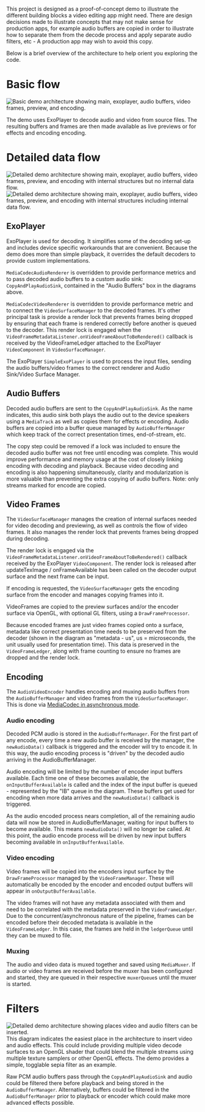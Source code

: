 This project is designed as a proof-of-concept demo to illustrate the different building blocks a video editing app might need. There are design decisions made to illustrate concepts that may not make sense for production apps, for example audio buffers are copied in order to illustrate how to separate them from the decode process and apply separate audio filters, etc - A production app may wish to avoid this copy.

Below is a brief overview of the architecture to help orient you exploring the code.

# Basic flow
<img alt="Basic demo architecture showing main, exoplayer, audio buffers, video frames, preview, and encoding." src="https://github.com/chromeos/video-decode-encode-demo/blob/master/docs/VideoDemo-02-Overview.png" />

The demo uses ExoPlayer to decode audio and video from source files. The resulting buffers and frames are then made available as live previews or for effects and encoding encoding.

# Detailed data flow
<img alt="Detailed demo architecture showing main, exoplayer, audio buffers, video frames, preview, and encoding with internal structures but no internal data flow." src="https://github.com/chromeos/video-decode-encode-demo/blob/master/docs/VideoDemo-03-NoData.png" />

<img alt="Detailed demo architecture showing main, exoplayer, audio buffers, video frames, preview, and encoding with internal structures including internal data flow." src="https://github.com/chromeos/video-decode-encode-demo/blob/master/docs/VideoDemo-04-Full.png" />

## ExoPlayer
ExoPlayer is used for decoding. It simplifies some of the decoding set-up and includes device specific workarounds that are convenient. Because the demo does more than simple playback, it overrides the default decoders to provide custom implementations. 

`MediaCodecAudioRenderer` is overridden to provide performance metrics and to pass decoded audio buffers to a custom audio sink: `CopyAndPlayAudioSink`, contained in the "Audio Buffers" box in the diagrams above. 

`MediaCodecVideoRenderer` is overridden to provide performance metric and to connect the `VideoSurfaceManager` to the decoded frames. It's other principal task is provide a render lock that prevents frames being dropped by ensuring that each frame is rendered correctly before another is queued to the decoder. This render lock is engaged when the `VideoFrameMetadataListener.onVideoFrameAboutToBeRendered()` callback is received by the VideoFrameLedger attached to the ExoPlayer `VideoComponent` in `VideoSurfaceManager`.

The ExoPlayer `SimpleExoPlayer` is used to process the input files, sending the audio buffers/video frames to the correct renderer and Audio Sink/Video Surface Manager.

## Audio Buffers
Decoded audio buffers are sent to the `CopyAndPlayAudioSink`.  As the name indicates, this audio sink both plays the audio out to the device speakers using a `MediaTrack` as well as copies them for effects or encoding. Audio buffers are copied into a buffer queue managed by `AudioBufferManager` which keep track of the correct presentation times, end-of-stream, etc.

The copy step could be removed if a lock was included to ensure the decoded audio buffer was not free until encoding was complete. This would improve performance and memory usage at the cost of closely linking encoding with decoding and playback. Because video decoding and encoding is also happening simultaneously, clarity and modularization is more valuable than preventing the extra copying of audio buffers. Note: only streams marked for encode are copied.

## Video Frames
The `VideoSurfaceManager` manages the creation of internal surfaces needed for video decoding and previewing, as well as controls the flow of video frames. It also manages the render lock that prevents frames being dropped during decoding.

The render lock is engaged via the `VideoFrameMetadataListener.onVideoFrameAboutToBeRendered()` callback received by the ExoPlayer `VideoComponent`. The render lock is released after updateTexImage / onFrameAvailable has been called on the decoder output surface and the next frame can be input. 

If encoding is requested, the `VideoSurfaceManager` gets the encoding surface from the encoder and manages copying frames into it.

VideoFrames are copied to the preview surfaces and/or the encoder surface via OpenGL, with optional GL filters, using a `DrawFrameProcessor`.

Because encoded frames are just video frames copied onto a surface, metadata like correct presentation time needs to be preserved from the decoder (shown in the diagram as "metadata - us", us = microseconds, the unit usually used for presentation time). This data is preserved in the `VideoFrameLedger`, along with frame counting to ensure no frames are dropped and the render lock.

## Encoding
The `AudioVideoEncoder` handles encoding and muxing audio buffers from the `AudioBufferManager` and video frames from the `VideoSurfaceManager`. This is done via [MediaCodec in asynchronous mode](https://developer.android.com/reference/android/media/MediaCodec#asynchronous-processing-using-buffers).

### Audio encoding
Decoded PCM audio is stored in the `AudioBufferManager`. For the first part of any encode, every time a new audio buffer is received by the manager, the `newAudioData()` callback is triggered and the encoder will try to encode it. In this way, the audio encoding process is "driven" by the decoded audio arriving in the AudioBufferManager.

Audio encoding will be limited by the number of encoder input buffers available. Each time one of these becomes available, the `onInputBufferAvailable` is called and the index of the input buffer is queued - represented by the "IB" queue in the diagram. These buffers get used for encoding when more data arrives and the `newAudioData()` callback is triggered.

As the audio encoded process nears completion, all of the remaining audio data will now be stored in AudioBufferManager, waiting for input buffers to become available. This means `newAudioData()` will no longer be called. At this point, the audio encode process will be driven by new input buffers becoming available in `onInputBufferAvailable`.

### Video encoding
Video frames will be copied into the encoders input surface by the `DrawFrameProcessor` managed by the `VideoFrameManager`. These will automatically be encoded by the encoder and encoded output buffers will appear in `onOutputBufferAvailable`.

The video frames will not have any metadata associated with them and need to be correlated with the metadata preserved in the `VideoFrameLedger`. Due to the concurrent/asynchronous nature of the pipeline, frames can be encoded before their decoded metadata is available in the `VideoFrameLedger`. In this case, the frames are held in the `ledgerQueue` until they can be muxed to file.

### Muxing
The audio and video data is muxed together and saved using `MediaMuxer`.  If audio or video frames are received before the muxer has been configured and started, they are queued in their respective `muxerQueue`s until the muxer is started.

# Filters
<img alt="Detailed demo architecture showing places video and audio filters can be inserted." src="https://github.com/chromeos/video-decode-encode-demo/blob/master/docs/VideoDemo-05-Filters.png" />
This diagram indicates the easiest place in the architecture to insert video and audio effects. This could include providing multiple video decode surfaces to an OpenGL shader that could blend the multiple streams using multiple texture samplers or other OpenGL effects. The demo provides a simple, togglable sepia filter as an example.

Raw PCM audio buffers pass through the `CopyAndPlayAudioSink` and audio could be filtered there before playback and being stored in the `AudioBufferManager`. Alternatively, buffers could be filtered in the `AudioBufferManager` prior to playback or encoder which could make more advanced effects possible.